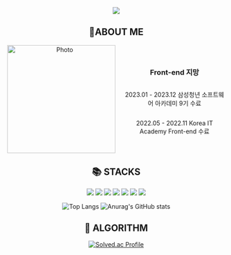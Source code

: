 <div align="center">
  <img src="https://capsule-render.vercel.app/api?type=wave&color=auto&height=300&section=header&text=%EC%82%AC%EB%9E%8C%EC%9D%84%20%EC%83%9D%EA%B0%81%ED%95%98%EB%8A%94%20%EA%B0%9C%EB%B0%9C%EC%9E%90%20%EA%B9%80%EC%9E%AC%EC%9D%B4&fontSize=50">
  <h2>👀ABOUT ME</h2>
<div style="display: flex; flex-direction: row; align-items: center;">
  <div style="margin-right: 20px">
    <!-- 내 사진 -->
    <img src="https://github.com/freedomDobby/freedomDobby/assets/107250341/763e09cd-dc63-4340-9584-343b094d49dc" alt="Photo" width="250px">
  </div>
  <div style="display: flex; flex-direction: column;">
    <h3>Front-end 지망</h3>
    <p>2023.01 - 2023.12 삼성청년 소프트웨어 아카데미 9기 수료</p>
    <p>2022.05 - 2022.11 Korea IT Academy Front-end 수료</p>
  </div>
</div>

  <h2>📚 STACKS</h2>
  
  <img src="https://img.shields.io/badge/java-007396?style=for-the-badge&logo=java&logoColor=white"> 
  <img src="https://img.shields.io/badge/html5-E34F26?style=for-the-badge&logo=html5&logoColor=white"> 
  <img src="https://img.shields.io/badge/css-1572B6?style=for-the-badge&logo=css3&logoColor=white"> 
  <img src="https://img.shields.io/badge/javascript-F7DF1E?style=for-the-badge&logo=javascript&logoColor=black"> 
  <img src="https://img.shields.io/badge/mysql-4479A1?style=for-the-badge&logo=mysql&logoColor=white"> 
  <img src="https://img.shields.io/badge/react-61DAFB?style=for-the-badge&logo=react&logoColor=black"> 
  <img src="https://img.shields.io/badge/vue.js-4FC08D?style=for-the-badge&logo=vue.js&logoColor=white"> 

  
  ![Top Langs](https://github-readme-stats.vercel.app/api/top-langs/?username=freedomDobby&layout=compact&theme=radical)
  ![Anurag's GitHub stats](https://github-readme-stats.vercel.app/api?username=freedomDobby&show_icons=true&theme=radical)



  <h2>🏅 ALGORITHM</h2>

  [![Solved.ac Profile](http://mazassumnida.wtf/api/generate_badge?boj=dobbykim)](https://solved.ac/dobbykim)
</div>
